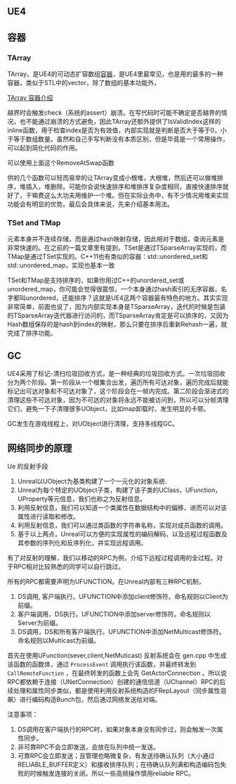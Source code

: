 ## UE4



## 容器

### TArray

TArray，是UE4的可动态扩容数组[容器](https://cloud.tencent.com/product/tke?from_column=20065&from=20065)，是UE4里最常见，也是用的最多的一种容器，类似于STL中的vector，除了数组的基本功能外，

[TArray 容器介绍](https://cloud.tencent.com/developer/article/1892625)

越界时会触发check（系统的assert）崩溃。在写代码时可能不确定是否越界的情况，也不能通过崩溃的方式避免，因此TArray还额外提供了IsValidIndex这样的inline函数，用于检查index是否为有效值，内部实现就是判断是否大于等于0，小于等于数组数量。虽然和自己手写判断没有本质区别，但是毕竟是一个常用操作，可以起到简化代码的作用。



可以使用上面这个RemoveAtSwap函数

供的几个函数可以轻而易举的让TArray变成小根堆，大根堆，然后还可以做堆排序，堆插入，堆删除。可能你会说快速排序和堆排序复杂度相同，直接快速排序就好了，干嘛费这么大功夫用维护一个堆。但在实际业务中，有不少情况用堆来实现功能会有明显的优势。最后会具体来说，先来介绍基本用法。



### TSet and TMap

元素本身并不连续存储，而是通过hash映射存储，因此相对于数组，查询元素是非常快速的。在之前的一篇文章里有提到，TSet是通过TSparseArray实现的，而TMap是通过TSet实现的。C++11也有类似的容器：std::unordered_set和std::unordered_map，实现也基本一致



TSet和TMap是支持排序的，如果你用过C++的unordered_set或unordered_map，你可能会觉得很震惊，一个本身通过hash索引的无序容器，名字都叫unordered，还能排序？这就是UE4这两个容器最有特色的地方。其实实现非常简单，前面也说了，因为内部实现本身是TSparseArray，迭代的时候是包装的TSparseArray迭代器进行访问的，而TSparseArray肯定是可以排序的，又因为Hash数组保存的是hash到index的映射，那么只要在排序后重新Rehash一遍，就完成了排序功能。



## GC 

UE4采用了标记-清扫垃圾回收方式，是一种经典的垃圾回收方式。一次垃圾回收分为两个阶段。第一阶段从一个根集合出发，遍历所有可达对象，遍历完成后就能标记出可达对象和不可达对象了，这个阶段会在一帧内完成。第二阶段会渐进式的清理这些不可达对象，因为不可达的对象将永远不能被访问到，所以可以分帧清理它们，避免一下子清理很多UObject，比如map卸载时，发生明显的卡顿。

GC发生在游戏线程上，对UObject进行清理，支持多线程GC。



## 网络同步的原理

Ue 的反射手段

1. Unreal以UObject为基类构建了一个一元化的对象系统. 
2. Unreal为每个特定的UObject子类，构建了该子类的UClass，UFunction，UProperty等元信息，我们也称之为反射信息。
3. 利用反射信息，我们可以知道一个类属性在数据结构中的偏移，进而可以对该属性进行读取和修改。
4. 利用反射信息，我们可以通过类函数的字符串名称，实现对成员函数的调用。
5. 基于以上两点，Unreal可以方便的实现属性的编码解码，以及远程过程函数及其参数的序列化和反序列化，并实现远程调用。

有了对反射的理解，我们以移动的RPC为例，介绍下远程过程调用的全过程。对于RPC相对比较熟悉的同学可以自行跳过。

所有的RPC都需要声明为UFUNCTION。在Unreal内部有三种RPC机制，

1. DS调用, 客户端执行。UFUNCTION中添加client修饰符。命名规则以Client为前缀。
2. 客户端调用，DS执行。UFUNCTION中添加server修饰符。命名规则以Server为前缀。
3. DS调用，DS和所有客户端执行。UFUNCTION中添加NetMulticast修饰符。命名规则以Multicast为前缀。



首先在使用UFunction(sever,client,NetMuticast) 反射系统会在 gen.cpp 中生成该函数的函数体，通过 `ProcessEvent` 调用执行该函数，并最终转发到 `CallRemoteFunction` ，在最终转发的函数上会先 GetActorConnection 。所以说RPC都依赖于连接（UNetConnection）创建的通信信道（UChannel）RPC的后续处理和属性同步类似，都是使用利用反射系统构造的FRepLayout（同步属性泪飙）进行编码构造Bunch包，然后通过网络发送给对端。



注意事项：

1. DS调用在客户端执行的RPC时，如果对象本身没有同步过，则会触发一次属性同步。 
2. 非可靠RPC不会立即发送，会放在队列中统一发送。
3. 可靠RPC会立即发送；且管理也略微复杂，有发送待确认队列（大小通过RELIABLE_BUFFER定义）和接收排序队列；在待确认队列满和构造编码包失败的时候触发连接的关闭。所以一些高频操作慎用reliable RPC。